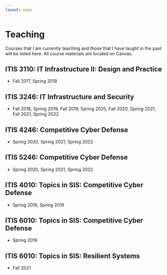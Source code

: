 ```yaml
---
layout: page
---
```


# Teaching

Courses that I am currently teaching and those that I have taught in the past will be listed here. All course materials are located on Canvas.

## ITIS 3110: IT Infrastructure II: Design and Practice
- Fall 2017, Spring 2018

## ITIS 3246: IT Infrastructure and Security
- Fall 2018, Spring 2019, Fall 2019, Spring 2020, Fall 2020, Spring 2021, Fall 2021, Spring 2022

## ITIS 4246: Competitive Cyber Defense
- Spring 2020, Spring 2021, Spring 2022

## ITIS 5246: Competitive Cyber Defense
- Spring 2020, Spring 2021, Spring 2022

## ITIS 4010: Topics in SIS: Competitive Cyber Defense
- Spring 2018, Spring 2019

## ITIS 6010: Topics in SIS: Competitive Cyber Defense
- Spring 2019

## ITIS 6010: Topics in SIS: Resilient Systems
- Fall 2021